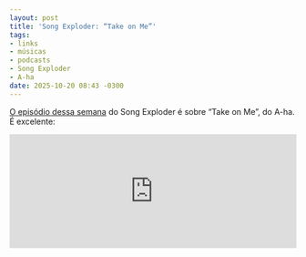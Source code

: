 ```yaml
---
layout: post
title: 'Song Exploder: “Take on Me”'
tags:
- links
- músicas
- podcasts
- Song Exploder
- A-ha
date: 2025-10-20 08:43 -0300
---
```

[O episódio dessa semana](https://songexploder.net/a-ha) do Song Exploder é sobre “Take on Me”, do A-ha. É excelente:

<iframe allow="monetization" frameborder="0" height="200" scrolling="no" src="https://play.prx.org/e?ge=prx_93_81fa749e-9f25-4249-b45b-80ca9fec5ae7&uf=http%3A%2F%2Ffeed.songexploder.net%2FSongExploder" style="min-width: 300px;" width="100%"></iframe>
